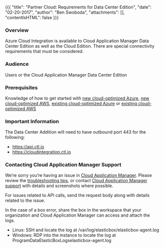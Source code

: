 {{{
  "title": "Partner Cloud: Requirements for Data Center Edition",
  "date": "02-20-2017",
  "author": "Ben Swoboda",
  "attachments": [],
  "contentIsHTML": false
}}}

### Overview

Azure Cloud Integration is available to Cloud Application Manager Data Center Edition as well as the Cloud Edition. There are special connectivity requirements that must be considered.

### Audience

Users or the Cloud Application Manager Data Center Edition

### Prerequisites

Knowledge of how to get started with  [new cloud-optimized Azure](partner-cloud-integration-azure-new.md),  [new cloud-optimized AWS](partner-cloud-integration-aws-new.md), [existing cloud-optimized Azure](partner-cloud-integration-azure-existing.md) or [existing cloud-optimized AWS](partner-cloud-integration-aws-existing.md)

### Important Information

The Data Center Addition will need to have outbound port 443 for the following:

* https://api.ctl.io
* https://cloudintegration.ctl.io

### Contacting Cloud Application Manager Support

We’re sorry you’re having an issue in [Cloud Application Manager](https://www.ctl.io/cloud-application-manager/). Please review the [troubleshooting tips](../Troubleshooting/troubleshooting-tips.md), or contact [Cloud Application Manager support](mailto:incident@CenturyLink.com) with details and screenshots where possible.

For issues related to API calls, send the request body along with details related to the issue.

In the case of a box error, share the box in the workspace that your organization and Cloud Application Manager can access and attach the logs.
* Linux: SSH and locate the log at /var/log/elasticbox/elasticbox-agent.log
* Windows: RDP into the instance to locate the log at ProgramDataElasticBoxLogselasticbox-agent.log
